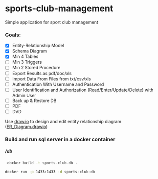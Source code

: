 # sports-club-management
Simple application for sport club management

### Goals: 

- [x] Entity-Relationship Model
- [x] Schema Diagram
- [x] Min 4 Tables
- [ ] Min 3 Triggers
- [ ] Min 2 Stored Procedure
- [ ] Export Results as pdf/doc/xls
- [ ] Import Data From Files from txt/csv/xls
- [ ] Authentication With Username and Password
- [ ] User Identification and Authorization (Read/Enter/Update/Delete) with Admin User
- [ ] Back up & Restore DB
- [ ] PDF
- [ ] DVD

Use [draw.io](https://app.diagrams.net/) to design and edit entity relationship diagram ([ER_Diagram.drawio](https://github.com/batuhannoz/sports-club-management/blob/main/ER_Diagram.drawio))

### Build and run sql server in a docker container
##### /db
```bash
 docker build -t sports-club-db .
```
```bash
docker run -p 1433:1433 -d sports-club-db
```
    